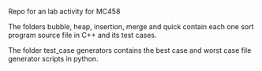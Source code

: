 Repo for an lab activity for MC458

The folders bubble, heap, insertion, merge and quick contain each one sort program source file in C++ and its test cases.

The folder test_case generators contains the best case and worst case file generator scripts in python.
